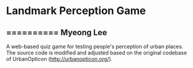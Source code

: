 # Landmark Perception Game
==========
Myeong Lee
-------

A web-based quiz game for testing people's perception of urban places. The source code is modified and adjusted based on the original codebase of UrbanOpticon (http://urbanopticon.org/).
